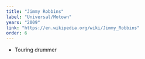 ```yaml
---
title: "Jimmy Robbins"
label: "Universal/Motown"
years: "2009"
link: "https://en.wikipedia.org/wiki/Jimmy_Robbins"
order: 6
---
```


- Touring drummer
